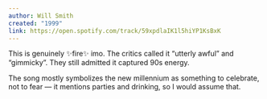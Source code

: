 ```yaml
---
author: Will Smith
created: "1999"
link: https://open.spotify.com/track/59xpdlaIK1l5hiYP1KsBxK
---
```

This is genuinely ✨fire✨ imo. The critics called it “utterly awful” and “gimmicky”. They still admitted it captured 90s energy.

The song mostly symbolizes the new millennium as something to celebrate, not to fear — it mentions parties and drinking, so I would assume that.